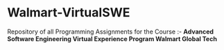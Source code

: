 # Walmart-VirtualSWE

Repository of all Programming Assignments for the Course :-
**Advanced Software Engineering Virtual Experience Program
Walmart Global Tech**

